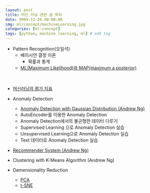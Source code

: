 ```yaml
---
layout: post
title: 머신 러닝 관련 글 목차
date: 9999-12-26 00:00:00
img: ml/concept/machineLearning.jpg
categories: [ml-concept] 
tags: [python, machine learning, ml] # add tag
---
```


+ Pattern Recognition(오일석)
    + 베이시언 결정 이론
        + 확률과 통계
    + [ML(Maximum Likelihood)와 MAP(maximum a posterior)](https://gaussian37.github.io/ml-concept-mle-and-map/)

<br>

+ [머신러닝의 평가 지표](https://gaussian37.github.io/ml-concept-ml-evaluation/)    
+ Anomaly Detection
    + [Anomaly Detection with Gaussian Distribution (Andrew Ng)](https://gaussian37.github.io/ml-concept-anomaly-detection/)
    + AutoEncoder를 이용한 Anomaly Detection
    + Anomaly Detection에서의 불균형한 데이터 다루기
    + Supervised Learning 으로 Anomaly Detection 실습
    + Unsupervised Learning으로 Anomaly Detection 실습
    + Text 데이터로 Anomaly Detection 실습
+ [Recommender System (Andrew Ng)](https://gaussian37.github.io/ml-concept-recommender-system/)

+ Clustering with K-Means Algorithm (Andrew Ng)
    
+ Demensionality Reduction
    + [PCA](https://gaussian37.github.io/machine-learning-concept-pca/)
    + [t-SNE](https://gaussian37.github.io/ml-concept-t-SNE/)

